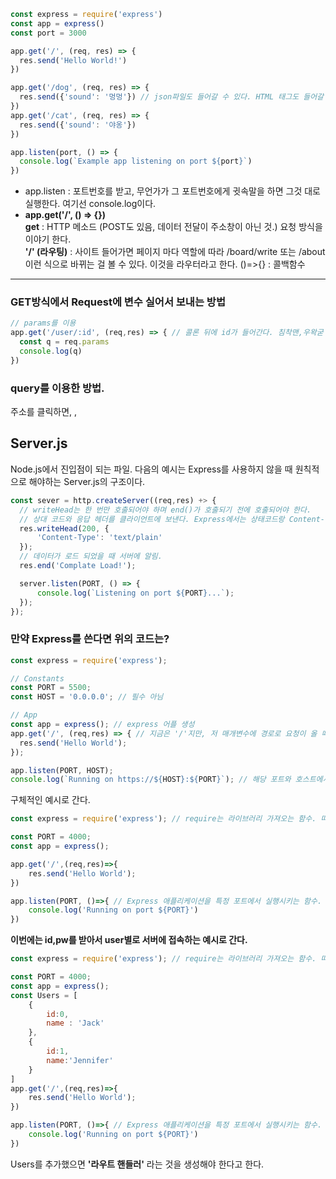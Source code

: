 ```javascript
const express = require('express')
const app = express()
const port = 3000

app.get('/', (req, res) => {
  res.send('Hello World!')
})

app.get('/dog', (req, res) => {
  res.send({'sound': '멍멍'}) // json파일도 들어갈 수 있다. HTML 태그도 들어갈 수 있다.
})
app.get('/cat', (req, res) => {
  res.send({'sound': '야옹'})
})

app.listen(port, () => {
  console.log(`Example app listening on port ${port}`)
})
```
* app.listen : 포트번호를 받고, 무언가가 그 포트번호에게 귓속말을 하면 그것 대로 실행한다. 여기선 console.log이다.
* **app.get('/', () => {})**  
**get** : HTTP 메소드 (POST도 있음, 데이터 전달이 주소창이 아닌 것.) 요청 방식을 이야기 한다.  
**'/' (라우팅)** : 사이트 들어가면 페이지 마다 역할에 따라 /board/write 또는 /about 이런 식으로 바뀌는 걸 볼 수 있다. 이것을 라우터라고 한다.
()=>{} : 콜백함수
***
<h3>GET방식에서 Request에 변수 실어서 보내는 방법</h3>

```javascript
// params를 이용
app.get('/user/:id', (req,res) => { // 콜론 뒤에 id가 들어간다. 침착맨,우왁굳 예시 들었음.
  const q = req.params
  console.log(q)
})
```
### query를 이용한 방법.
주소를 클릭하면, ,
## Server.js
Node.js에서 진입점이 되는 파일. 다음의 예시는 Express를 사용하지 않을 때 원칙적으로 해야하는 Server.js의 구조이다.

```javascript
const sever = http.createServer((req,res) +> {
  // writeHead는 한 번만 호출되어야 하며 end()가 호출되기 전에 호출되어야 한다.
  // 상대 코드와 응답 헤더를 클라이언트에 보낸다. Express에서는 상태코드랑 Content-Type 명시 안 해도 된다.
  res.writeHead(200, {
      'Content-Type': 'text/plain'
  });
  // 데이터가 로드 되었을 때 서버에 알림.
  res.end('Complate Load!');

  server.listen(PORT, () => {
      console.log(`Listening on port ${PORT}...`);
  });
});
```
### 만약 Express를 쓴다면 위의 코드는?
```javascript
const express = require('express');

// Constants
const PORT = 5500;
const HOST = '0.0.0.0'; // 필수 아님

// App
const app = express(); // express 어플 생성
app.get('/', (req,res) => { // 지금은 '/'지만, 저 매개변수에 경로로 요청이 올 때 Hell World 출력
  res.send('Hello World');
});

app.listen(PORT, HOST);
console.log(`Running on https://${HOST}:${PORT}`); // 해당 포트와 호스트에서 HTTP 서버를 시작.
```

구체적인 예시로 간다.
```javascript
const express = require('express'); // require는 라이브러리 가져오는 함수. 따라서 express라는 const 변수에 넣기.

const PORT = 4000;
const app = express();

app.get('/',(req,res)=>{
    res.send('Hello World');
})

app.listen(PORT, ()=>{ // Express 애플리케이션을 특정 포트에서 실행시키는 함수.
    console.log('Running on port ${PORT}')
})
```
**이번에는 id,pw를 받아서 user별로 서버에 접속하는 예시로 간다.**
```javascript
const express = require('express'); // require는 라이브러리 가져오는 함수. 따라서 express라는 const 변수에 넣기.

const PORT = 4000;
const app = express();
const Users = [
    {
        id:0,
        name : 'Jack'
    },
    {
        id:1,
        name:'Jennifer'
    }
]
app.get('/',(req,res)=>{
    res.send('Hello World');
})

app.listen(PORT, ()=>{ // Express 애플리케이션을 특정 포트에서 실행시키는 함수.
    console.log('Running on port ${PORT}')
})
```
Users를 추가했으면 **'라우트 핸들러'** 라는 것을 생성해야 한다고 한다.

